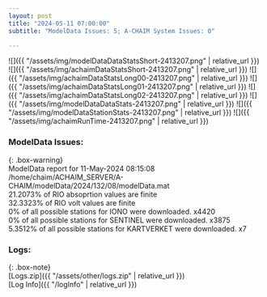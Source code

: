 ```yaml
---
layout: post
title: "2024-05-11 07:00:00"
subtitle: "ModelData Issues: 5; A-CHAIM System Issues: 0"

---
```


![]({{ "/assets/img/modelDataDataStatsShort-2413207.png" | relative_url }})
![]({{ "/assets/img/achaimDataStatsShort-2413207.png" | relative_url }})
![]({{ "/assets/img/achaimDataStatsLong00-2413207.png" | relative_url }})
![]({{ "/assets/img/achaimDataStatsLong01-2413207.png" | relative_url }})
![]({{ "/assets/img/achaimDataStatsLong02-2413207.png" | relative_url }})
![]({{ "/assets/img/modelDataDataStats-2413207.png" | relative_url }})
![]({{ "/assets/img/modelDataStationStats-2413207.png" | relative_url }})
![]({{ "/assets/img/achaimRunTime-2413207.png" | relative_url }})


### ModelData Issues:  
  
{: .box-warning}  
 ModelData report for 11-May-2024 08:15:08   
 /home/chaim/ACHAIM_SERVER/A-CHAIM/modelData/2024/132/08/modelData.mat   
 21.2073% of RIO absoprtion values are finite   
 32.3323% of RIO volt values are finite   
 0% of all possible stations for IONO were downloaded. x4420   
 0% of all possible stations for SENTINEL were downloaded. x3875   
 5.3512% of all possible stations for KARTVERKET were downloaded. x7   
  


### Logs:  
  
{: .box-note}  
[Logs.zip]({{ "/assets/other/logs.zip" | relative_url }})  
[Log Info]({{ "/logInfo" | relative_url }})  
